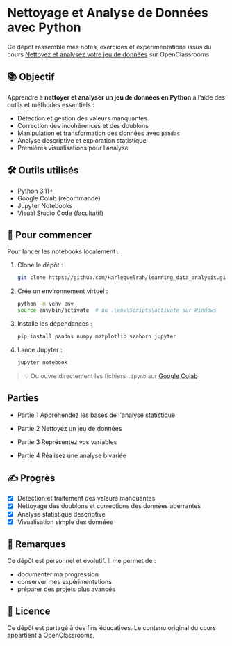 # Nettoyage et Analyse de Données avec Python

Ce dépôt rassemble mes notes, exercices et expérimentations issus du cours [Nettoyez et analysez votre jeu de données](https://openclassrooms.com/fr/courses/7410486-nettoyez-et-analysez-votre-jeu-de-donnees) sur OpenClassrooms.

## 📚 Objectif

Apprendre à **nettoyer et analyser un jeu de données en Python** à l’aide des outils et méthodes essentiels :
- Détection et gestion des valeurs manquantes
- Correction des incohérences et des doublons
- Manipulation et transformation des données avec `pandas`
- Analyse descriptive et exploration statistique
- Premières visualisations pour l’analyse

## 🛠️ Outils utilisés

- Python 3.11+
- Google Colab (recommandé)
- Jupyter Notebooks
- Visual Studio Code (facultatif)

## 🚀 Pour commencer

Pour lancer les notebooks localement :

1. Clone le dépôt :
   ```bash
   git clone https://github.com/Harlequelrah/learning_data_analysis.git
   ```
2. Crée un environnement virtuel :
   ```bash
   python -m venv env
   source env/bin/activate  # ou .\env\Scripts\activate sur Windows
   ```
3. Installe les dépendances :
   ```bash
   pip install pandas numpy matplotlib seaborn jupyter
   ```
4. Lance Jupyter :
   ```bash
   jupyter notebook
   ```
> 💡 Ou ouvre directement les fichiers `.ipynb` sur [Google Colab](https://colab.research.google.com/)

## Parties

- Partie 1
Appréhendez les bases de l'analyse statistique


- Partie 2
Nettoyez un jeu de données


- Partie 3
Représentez vos variables


- Partie 4
Réalisez une analyse bivariée

## ✍️ Progrès

- [x] Détection et traitement des valeurs manquantes
- [x] Nettoyage des doublons et corrections des données aberrantes
- [x] Analyse statistique descriptive
- [x] Visualisation simple des données

## 📌 Remarques

Ce dépôt est personnel et évolutif. Il me permet de :
- documenter ma progression
- conserver mes expérimentations
- préparer des projets plus avancés

## 📖 Licence

Ce dépôt est partagé à des fins éducatives. Le contenu original du cours appartient à OpenClassrooms.
